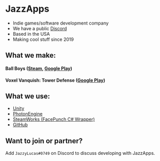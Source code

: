# JazzApps

- Indie games/software development company
- We have a public [Discord](https://discord.com/invite/jzGcWGKymP)
- Based in the USA
- Making cool stuff since 2019

## What we make:
#### Ball Boys ([Steam](https://store.steampowered.com/app/1799290/Ball_Boys/), [Google Play](https://play.google.com/store/apps/details?id=com.JazzApps.BallBoys))
#### Voxel Vanquish: Tower Defense ([Google Play](https://play.google.com/store/apps/details?id=com.JazzApps.VoxelVanquish))


## What we use:
- [Unity](https://unity3d.com/get-unity/download)
- [PhotonEngine](https://www.photonengine.com/)
- [SteamWorks (FacePunch C# Wrapper)](https://wiki.facepunch.com/steamworks/)
- [GitHub](https://github.com/JazzAppsGames)

## Want to join or partner?
Add `JazzyLucas#0749` on Discord to discuss developing with JazzApps.
